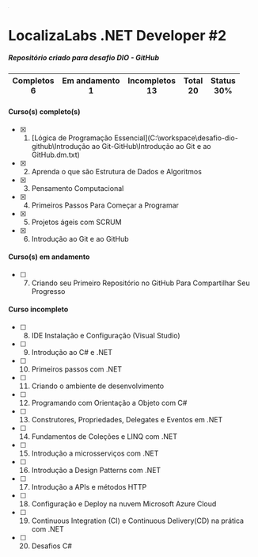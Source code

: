<img src="C:\workspace\desafio-dio-github\Localiza.png" style="zoom:2%;" />



# LocalizaLabs .NET Developer #2

##### Repositório criado para desafio DIO - GitHub

| Completos<br />6 | Em andamento<br />1 | Incompletos<br /> 13 | Total<br />20 | Status<br />30% |
| :--------------: | :-----------------: | :------------------: | :-----------: | --------------- |

#### Curso(s) completo(s)

- [x] 1. [Lógica de Programação Essencial](C:\workspace\desafio-dio-github\Introdução ao Git-GitHub\Introdução ao Git e ao GitHub.dm.txt)
- [x] 2. Aprenda o que são Estrutura de Dados e Algoritmos
- [x] 3. Pensamento Computacional
- [x] 4. Primeiros Passos Para Começar a Programar
- [x] 5. Projetos ágeis com SCRUM
- [x] 6. Introdução ao Git e ao GitHub

#### Curso(s) em andamento

- [ ] 7. Criando seu Primeiro Repositório no GitHub Para Compartilhar Seu Progresso

#### Curso incompleto

- [ ] 8. IDE Instalação e Configuração (Visual Studio)
- [ ] 9. Introdução ao C# e .NET
- [ ] 10. Primeiros passos com .NET
- [ ] 11. Criando o ambiente de desenvolvimento
- [ ] 12. Programando com Orientação a Objeto com C#
- [ ] 13. Construtores, Propriedades, Delegates e Eventos em .NET
- [ ] 14. Fundamentos de Coleções e LINQ com .NET
- [ ] 15. Introdução a microsserviços com .NET
- [ ] 16. Introdução a Design Patterns com .NET
- [ ] 17. Introdução a APIs e métodos HTTP
- [ ] 18. Configuração e Deploy na nuvem Microsoft Azure Cloud
- [ ] 19. Continuous Integration (CI) e Continuous Delivery(CD) na prática com .NET
- [ ] 20. Desafios C#
